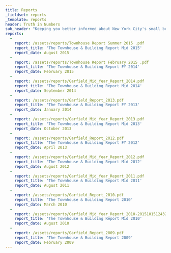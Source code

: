 ```yaml
---
title: Reports
_fieldset: reports
_template: reports
header: Truth in Numbers
sub_header: "Keeping you better informed about New York City's small buildings and townhouse market"
reports:
  - 
    report: /assets/reports/Townhouse Report Summer 2015 .pdf
    report_title: 'The Townhouse & Building Report Mid 2015'
    report_date: August 2015
  - 
    report: /assets/reports/Townhouse Report February 2015 .pdf
    report_title: 'The Townhouse & Building Report FY 2014'
    report_date: February 2015
  - 
    report: /assets/reports/Garfield_Mid_Year_Report_2014.pdf
    report_title: 'The Townhouse & Building Report Mid 2014'
    report_date: September 2014
  - 
    report: /assets/reports/Garfield_Report_2013.pdf
    report_title: 'The Townhouse & Building Report FY 2013'
    report_date: January 2014
  - 
    report: /assets/reports/Garfield_Mid_Year_Report_2013.pdf
    report_title: 'The Townhouse & Building Report Mid 2013'
    report_date: October 2013
  - 
    report: /assets/reports/Garfield_Report_2012.pdf
    report_title: 'The Townhouse & Building Report FY 2012'
    report_date: April 2013
  - 
    report: /assets/reports/Garfield_Mid_Year_Report_2012.pdf
    report_title: 'The Townhouse & Building Report Mid 2012'
    report_date: August 2012
  - 
    report: /assets/reports/Garfield_Mid_Year_Report_2011.pdf
    report_title: 'The Townhouse & Building Report Mid 2011'
    report_date: August 2011
  - 
    report: /assets/reports/Garfield_Report_2010.pdf
    report_title: 'The Townhouse & Building Report 2010'
    report_date: March 2010
  - 
    report: /assets/reports/Garfield_Mid_Year_Report_2010-20151015124325.pdf
    report_title: 'The Townhouse & Building Report Mid 2010'
    report_date: August 2010
  - 
    report: /assets/reports/Garfield_Report_2009.pdf
    report_title: 'The Townhouse & Building Report 2009'
    report_date: February 2009
---
```

